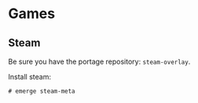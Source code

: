 # Games

## Steam

Be sure you have the portage repository: `steam-overlay`.

Install steam:

```ShellSession
# emerge steam-meta
```
